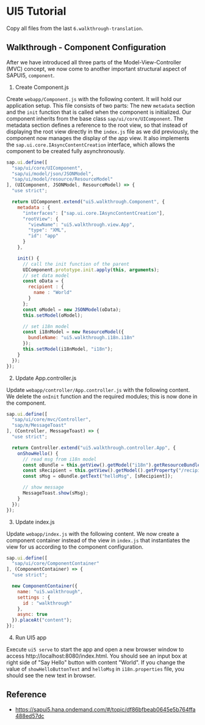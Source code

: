 # UI5 Tutorial

Copy all files from the last `6.walkthrough-translation`.

## Walkthrough - Component Configuration

After we have introduced all three parts of the Model-View-Controller (MVC) concept, we now come to another important structural aspect of SAPUI5, `component`.

1. Create Component.js

Create `webapp/Component.js` with the following content. It will hold our application setup. This file consists of two parts: The new `metadata` section and the `init` function that is called when the component is initialized. Our component inherits from the base class `sap/ui/core/UIComponent`. The metadata section defines a reference to the root view, so that instead of displaying the root view directly in the `index.js` file as we did previously, the component now manages the display of the app view. It also implements the `sap.ui.core.IAsyncContentCreation` interface, which allows the component to be created fully asynchronously.

```js
sap.ui.define([
  "sap/ui/core/UIComponent",
  "sap/ui/model/json/JSONModel",
  "sap/ui/model/resource/ResourceModel"
], (UIComponent, JSONModel, ResourceModel) => {
  "use strict";

  return UIComponent.extend("ui5.walkthrough.Component", {
    metadata : {
      "interfaces": ["sap.ui.core.IAsyncContentCreation"],
      "rootView": {
        "viewName": "ui5.walkthrough.view.App",
        "type": "XML",
        "id": "app"
      }
    },

    init() {
      // call the init function of the parent
      UIComponent.prototype.init.apply(this, arguments);
      // set data model
      const oData = {
        recipient : {
          name : "World"
        }
      };
      const oModel = new JSONModel(oData);
      this.setModel(oModel);

      // set i18n model
      const i18nModel = new ResourceModel({
        bundleName: "ui5.walkthrough.i18n.i18n"
      });
      this.setModel(i18nModel, "i18n");
    }
  });
});
```

2. Update App.controller.js

Update `webapp/controller/App.controller.js` with the following content. We delete the `onInit` function and the required modules; this is now done in the component.

```js
sap.ui.define([
  "sap/ui/core/mvc/Controller",
  "sap/m/MessageToast"
], (Controller, MessageToast) => {
  "use strict";

  return Controller.extend("ui5.walkthrough.controller.App", {
    onShowHello() {
      // read msg from i18n model
      const oBundle = this.getView().getModel("i18n").getResourceBundle();
      const sRecipient = this.getView().getModel().getProperty("/recipient/name");
      const sMsg = oBundle.getText("helloMsg", [sRecipient]);

      // show message
      MessageToast.show(sMsg);
    }
  });
});
```

3. Update index.js

Update `webapp/index.js` with the following content. We now create a component container instead of the view in `index.js` that instantiates the view for us according to the component configuration.

```js
sap.ui.define([
  "sap/ui/core/ComponentContainer"
], (ComponentContainer) => {
  "use strict";

  new ComponentContainer({
    name: "ui5.walkthrough",
    settings : {
      id : "walkthrough"
    },
    async: true
  }).placeAt("content");
});
```

4. Run UI5 app

Execute `ui5 serve` to start the app and open a new browser window to access http://localhost:8080/index.html. You should see an input box at right side of "Say Hello" button with content "World". If you change the value of `showHelloButtonText` and `helloMsg` in `i18n.properties` file, you should see the new text in browser.

## Reference

- https://sapui5.hana.ondemand.com/#/topic/df86bfbeab0645e5b764ffa488ed57dc
